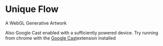 # Unique Flow
A WebGL Generative Artwork

Also Google Cast enabled with a sufficiently powered device. Try running from chrome with the [Google Cast](https://chrome.google.com/webstore/detail/google-cast/boadgeojelhgndaghljhdicfkmllpafd?hl=en)extension installed  
